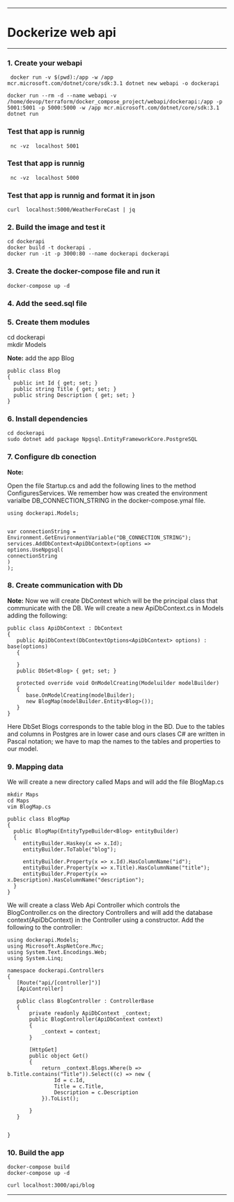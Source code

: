 ***

# __Dockerize web api__

***

### 1. __Create your webapi__
```
 docker run -v $(pwd):/app -w /app mcr.microsoft.com/dotnet/core/sdk:3.1 dotnet new webapi -o dockerapi
```

```
docker run --rm -d --name webapi -v /home/devop/terraform/docker_compose_project/webapi/dockerapi:/app -p 5001:5001 -p 5000:5000 -w /app mcr.microsoft.com/dotnet/core/sdk:3.1 dotnet run
```

### __Test that app is runnig__ 
```
 nc -vz  localhost 5001
```

### __Test that app is runnig__ 
```
 nc -vz  localhost 5000
```
### __Test that app is runnig and format it in json__ 
```
curl  localhost:5000/WeatherForeCast | jq
```

### 2. __Build the image and test it__
```
cd dockerapi
docker build -t dockerapi .
docker run -it -p 3000:80 --name dockerapi dockerapi 
```

### 3. __Create the docker-compose file and run it__ 
```
docker-compose up -d
```
### 4. __Add the seed.sql file__

### 5. __Create them modules__
cd dockerapi  
mkdir Models  

__Note:__
add the app Blog

```
public class Blog
{
  public int Id { get; set; }
  public string Title { get; set; }
  public string Description { get; set; }
}

```
### 6. __Install dependencies__
```
cd dockerapi
sudo dotnet add package Npgsql.EntityFrameworkCore.PostgreSQL
```

### 7. __Configure db conection__
__Note:__

Open the file Startup.cs and add the following lines to the method ConfiguresServices.
We remember how was created the environment varialbe DB_CONNECTION_STRING in the docker-compose.ymal file.

```  
using dockerapi.Models;
```

```

var connectionString = Environment.GetEnvironmentVariable("DB_CONNECTION_STRING");
services.AddDbContext<ApiDbContext>(options =>
options.UseNpgsql(
connectionString
)
);
```

### 8. __Create communication with Db__ 
__Note:__
Now we will create DbContext which will be the principal class that communicate with the DB.
We will create a new ApiDbContext.cs in Models adding the following:

```
public class ApiDbContext : DbContext
{
   public ApiDbContext(DbContextOptions<ApiDbContext> options) : base(options)
   {

   }
   public DbSet<Blog> { get; set; }

   protected override void OnModelCreating(Modeluilder modelBuilder)
   {
      base.OnModelCreating(modelBuilder);
      new BlogMap(modelBuilder.Entity<Blog>());
   }
}
```

Here DbSet<Blog> Blogs corresponds to the table blog in the BD. Due to the tables and columns in Postgres
are in lower case and ours clases C# are written in Pascal notation;
we have to map the names to the tables and properties to our model.

### 9. __Mapping data__
We will create a new directory called Maps and will add the file BlogMap.cs

```
mkdir Maps
cd Maps
vim BlogMap.cs
```

```
public class BlogMap
{
  public BlogMap(EntityTypeBuilder<Blog> entityBuilder)
  {
     entityBuilder.Haskey(x => x.Id);
     entityBuilder.ToTable("blog");

     entityBuilder.Property(x => x.Id).HasColumnName("id");
     entityBuilder.Property(x => x.Title).HasColumnName("title");
     entityBuilder.Property(x => x.Description).HasColumnName("description");
  }
}
```

We will create a class Web Api Controller which controls the BlogController.cs on the directory Controllers and 
will add the database context(ApiDbContext) in the Controller using a constructor.
 Add the following to the controller:

```
using dockerapi.Models;
using Microsoft.AspNetCore.Mvc;
using System.Text.Encodings.Web;
using System.Linq;

namespace dockerapi.Controllers
{
   [Route("api/[controller]")]
   [ApiController]

   public class BlogController : ControllerBase
   {
       private readonly ApiDbContext _context;
       public BlogController(ApiDbContext context)
       {
           _context = context;
       }

       [HttpGet]
       public object Get()
       {
           return _context.Blogs.Where(b => b.Title.contains("Title")).Select((c) => new {
               Id = c.Id,
               Title = c.Title,
               Description = c.Description
           }).ToList();

       }
   }

   
}
```
### 10. __Build the app__ 
```
docker-compose build
docker-compose up -d

curl localhost:3000/api/blog
```

***
